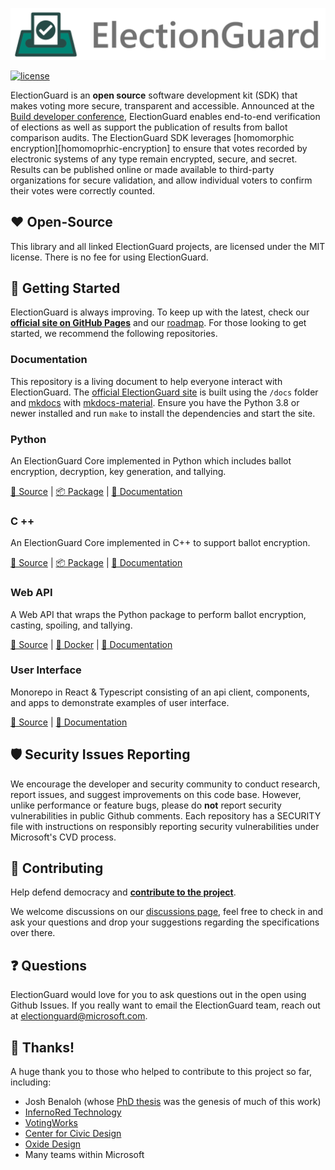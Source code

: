 [![Microsoft Defending Democracy Program: ElectionGuard][election-guard-banner]](http://microsoft.github.io/electionguard/)

[![license][license-image]](LICENSE)

ElectionGuard is an **open source** software development kit (SDK) that makes voting more secure, transparent and accessible. Announced at the [Build developer conference][build-developer-conference], ElectionGuard enables end-to-end verification of elections as well as support the publication of results from ballot comparison audits. The ElectionGuard SDK leverages [homomorphic encryption][homomoprhic-encryption] to ensure that votes recorded by electronic systems of any type remain encrypted, secure, and secret. Results can be published online or made available to third-party organizations for secure validation, and allow individual voters to confirm their votes were correctly counted.

## ❤️ Open-Source

This library and all linked ElectionGuard projects, are licensed under the MIT license. There is no fee for using ElectionGuard.

## 🚀 Getting Started

ElectionGuard is always improving. To keep up with the latest, check our **[official site on GitHub Pages][election-guard-official-page]** and our [roadmap][election-guard-road-map]. For those looking to get started, we recommend the following repositories.

### Documentation

This repository is a living document to help everyone interact with ElectionGuard. The [official ElectionGuard site][election-guard-official-page] is built using the `/docs` folder and [mkdocs][mkdocs-official-site] with [mkdocs-material][material-mkdocs]. Ensure you have the Python 3.8 or newer installed and run `make` to install the dependencies and start the site.

### Python

An ElectionGuard Core implemented in Python which includes ballot encryption, decryption, key generation, and tallying.

[📁 Source][election-guard-python-source] |
[📦 Package][election-guard-python-package] |
[📝 Documentation][election-guard-python-documentation]

### C ++

An ElectionGuard Core implemented in C++ to support ballot encryption.

[📁 Source][election-guard-cpp-source-code] |
[📦 Package][election-guard-cpp-package] |
[📝 Documentation][election-guard-cpp-documentation]

### Web API

A Web API that wraps the Python package to perform ballot encryption, casting, spoiling, and tallying.

[📁 Source][election-guard-web-api-source] | 
[🐳 Docker][election-guard-web-api-docker] | 
[📄 Documentation][election-guard-web-api-documentation]

### User Interface

Monorepo in React & Typescript consisting of an api client, components, and apps to demonstrate examples of user interface.

[📁 Source][election-guard-ui-source] |
[📄 Documentation][election-guard-ui-documentation]

## 🛡 Security Issues Reporting

We encourage the developer and security community to conduct research, report issues, and suggest improvements on this code base. However, unlike performance or feature bugs, please do **not** report security vulnerabilities in public Github comments. Each repository has a SECURITY file with instructions on responsibly reporting security vulnerabilities under Microsoft's CVD process.

## 🤝 Contributing

Help defend democracy and **[contribute to the project][]**.

[code of conduct]: CODE_OF_CONDUCT.md
[contribute to the project]: CONTRIBUTING.md

We welcome discussions on our [discussions page][election-guard-discussions], feel free to check in and ask your questions and drop your suggestions regarding the specifications over there.

## ❓ Questions

ElectionGuard would love for you to ask questions out in the open using Github Issues. If you really want to email the ElectionGuard team, reach out at electionguard@microsoft.com.

## 🎉 Thanks!

A huge thank you to those who helped to contribute to this project so far, including:

- Josh Benaloh (whose [PhD thesis][verifiable-search-ballot-elections-paper] was the genesis of much of this work)
- [InfernoRed Technology][infernored]
- [VotingWorks][voting-works]
- [Center for Civic Design][center-for-civic-design]
- [Oxide Design][oxide-design]
- Many teams within Microsoft

<!-- Links -->
[election-guard-banner]: docs/images/electionguard-banner.svg "Election Guard banner SVG"
[license-image]: https://img.shields.io/github/license/microsoft/electionguard "Election Guard license image"
[build-developer-conference]: https://blogs.microsoft.com/on-the-issues/?p=63211 "Protecting democratic elections through secure, verifiable voting"
[homomoprhic-encryptio]: https://en.wikipedia.org/wiki/Homomorphic_encryption "Homomorphic encryption"
[election-guard-official-page]: https://microsoft.github.io/electionguard "Official Election Guard site on Github Pages"
[election-guard-road-map]: https://www.electionguard.vote/overview/Roadmap/ "Election Guard road map"
[mkdocs-official-site]: https://www.mkdocs.org/ "MkDocs official website"
[material-mkdocs]: https://squidfunk.github.io/mkdocs-material/ "Material for MkDocs"
[election-guard-python-source]: https://github.com/microsoft/electionguard-python "Election Guard Python source code"
[election-guard-python-package]: https://pypi.org/project/electionguard/ "Election Guard Python package"
[election-guard-python-documentation]: https://microsoft.github.io/electionguard-python/ "Election Guard Python documentation"
[election-guard-cpp-source-code]: https://github.com/microsoft/electionguard-cpp/ "Election Guard C++ source code"
[election-guard-cpp-package]: https://www.nuget.org/packages/ElectionGuard.Encryption/ "Election Guard C++ package"
[election-guard-cpp-documentation]: https://github.com/microsoft/electionguard-cpp#readme "Election Guard C++ documentation"
[election-guard-web-api-source]: https://github.com/microsoft/electionguard-api-python "Election Guard Web API source code"
[election-guard-web-api-docker]: https://hub.docker.com/r/electionguard/electionguard-web-api "Election Guard Web API Docker"
[election-guard-web-api-documentation]: https://microsoft.github.io/electionguard-api-python/ "Election Guard Web API documentation"
[election-guard-ui-source]: https://github.com/microsoft/electionguard-ui "Election Guard UI source code"
[election-guard-ui-documentation]: https://github.com/microsoft/electionguard-ui#readme "Election Guard UI documentation"
[election-guard-discussions]: https://github.com/microsoft/electionguard/discussions "Election Guard Discussions page"
[verifiable-search-ballot-elections-paper]: https://www.microsoft.com/en-us/research/publication/verifiable-secret-ballot-elections/ "Verifiable Secret-Ballot Elections - Microsoft Research, Josh Benaloh"
[infernored]: https://infernored.com/ "InfernoRed"
[voting-works]: https://voting.works/ "Voting works - Elections you can trust"
[center-for-civic-design]: https://civicdesign.org/ "Center for Civic Design"
[oxide-design]: https://oxidedesign.com/ "Oxide Design"
